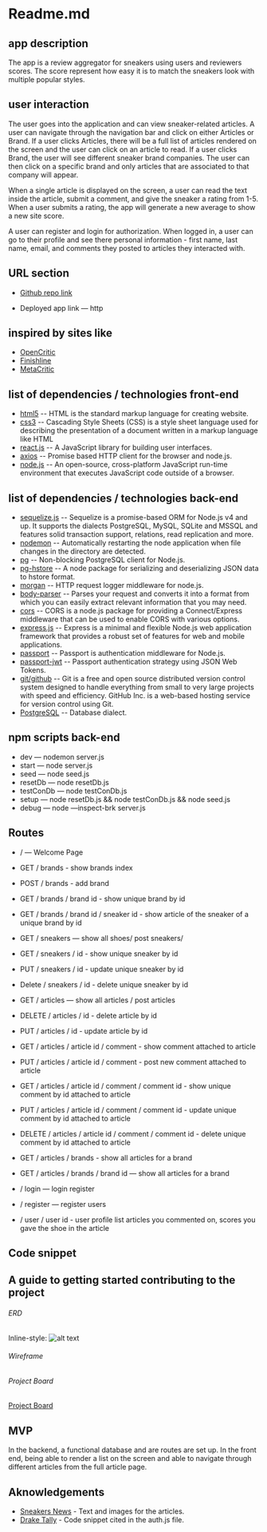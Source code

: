 # Readme.md

## app description
The app is a review aggregator for sneakers using users and reviewers scores.
The score represent how easy it is to match the sneakers look with multiple popular styles.

## user interaction
The user goes into the application and can view sneaker-related articles. A user can navigate through the navigation bar and click on either Articles or Brand. If a user clicks Articles, there will be a full list of articles rendered on the screen and the user can click on an article to read. If a user clicks Brand, the user will see different sneaker brand companies. The user can then click on a specific brand and only articles that are associated to that company will appear.

When a single article is displayed on the screen, a user can read the text inside the article, submit a comment, and give the sneaker a rating from 1-5. When a user submits a rating, the app will generate a new average to show a new site score.

A user can register and login for authorization. When logged in, a user can go to their profile and see there personal information - first name, last name, email, and comments they posted to articles they interacted with.

## URL section
* [Github repo link](https://github.com/matthew-k-yee/sneakercritic)
- Deployed app link — http

## inspired by sites like
- [OpenCritic](https://opencritic.com)
- [Finishline](https://www.finishline.com)
- [MetaCritic](https://www.metacritic.com)

## list of dependencies / technologies front-end
* [html5](https://www.w3.org/TR/html/) -- HTML is the standard markup language for creating website.
* [css3](https://www.w3.org/Style/CSS/) -- Cascading Style Sheets (CSS) is a style sheet language used for describing the presentation of a document written in a markup language like HTML
* [react.js](https://reactjs.org) -- A JavaScript library for building user interfaces.
* [axios](https://www.axios.com) -- Promise based HTTP client for the browser and node.js.
* [node.js](http://nodejs.org) -- An open-source, cross-platform JavaScript run-time environment that executes JavaScript code outside of a browser.

## list of dependencies / technologies back-end
* [sequelize.js](http://docs.sequelizejs.com) -- Sequelize is a promise-based ORM for Node.js v4 and up. It supports the dialects PostgreSQL, MySQL, SQLite and MSSQL and features solid transaction support, relations, read replication and more.
* [nodemon](https://www.npmjs.com/package/nodemon) -- Automatically restarting the node application when file changes in the directory are detected.
* [pg](https://www.npmjs.com/package/pg) -- Non-blocking PostgreSQL client for Node.js.
* [pg-hstore](https://www.npmjs.com/package/pg-hstore) -- A node package for serializing and deserializing JSON data to hstore format.
* [morgan](https://www.npmjs.com/package/morgan) -- HTTP request logger middleware for node.js.
* [body-parser](https://www.npmjs.com/package/body-parser) -- Parses your request and converts it into a format from which you can easily extract relevant information that you may need.
* [cors](https://www.npmjs.com/package/cors) -- CORS is a node.js package for providing a Connect/Express middleware that can be used to enable CORS with various options.
* [express.js](http://expressjs.com) -- Express is a minimal and flexible Node.js web application framework that provides a robust set of features for web and mobile applications.
* [passport](https://www.npmjs.com/package/passport) -- Passport is authentication middleware for Node.js.
* [passport-jwt](https://www.npmjs.com/package/passport-jwt) -- Passport authentication strategy using JSON Web Tokens.
* [git/github](https://github.com) -- Git is a free and open source distributed version control system designed to handle everything from small to very large projects with speed and efficiency. GitHub Inc. is a web-based hosting service for version control using Git.
* [PostgreSQL](https://www.postgresql.org) -- Database dialect.

## npm scripts back-end
- dev — nodemon server.js
- start — node server.js
- seed — node seed.js
- resetDb — node resetDb.js
- testConDb — node testConDb.js
- setup — node resetDb.js && node testConDb.js && node seed.js
- debug — node —inspect-brk server.js

## Routes
- / — Welcome Page
- GET / brands - show brands index
- POST / brands - add brand
- GET / brands / brand id - show unique brand by id
- GET / brands / brand id / sneaker id - show article of the sneaker of a unique brand by id

- GET / sneakers — show all shoes/ post sneakers/
- GET / sneakers / id  - show unique sneaker by id
- PUT / sneakers / id  - update unique sneaker by id
- Delete / sneakers / id - delete unique sneaker by id

- GET / articles  — show all articles / post articles
- DELETE / articles / id - delete article by id
- PUT / articles / id - update article by id

- GET / articles / article id / comment - show comment attached to article
- PUT / articles / article id / comment - post new comment attached to article
- GET / articles / article id / comment / comment id - show unique comment by id attached to article
- PUT / articles / article id / comment / comment id - update unique comment by id attached to article
- DELETE / articles / article id / comment / comment id - delete unique comment by id attached to article
- GET / articles / brands -  show all articles for a brand
- GET / articles / brands / brand id — show all articles for a brand

- / login  — login register
- / register — register users
- / user / user id - user profile list articles you commented on, scores you gave the shoe in the article

## Code snippet
## A guide to getting started contributing to the project
###### ERD
Inline-style:
![alt text](https://github.com/matthew-k-yee/sneakercritic/blob/master/ERD%20-%20Group%20project%203.jpeg")

###### Wireframe
###### Project Board
[Project Board](https://github.com/matthew-k-yee/sneakercritic/projects)

## MVP
In the backend, a functional database and are routes are set up. In the front end, being able to render a list on the screen and able to navigate through different articles from the full article page.

## Aknowledgements
- [Sneakers News](https://sneakernews.com/) - Text and images for the articles.
- [Drake Tally](https://github.com/Axylos) - Code snippet cited in the auth.js file.
